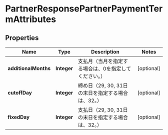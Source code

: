 

# PartnerResponsePartnerPaymentTermAttributes


## Properties

Name | Type | Description | Notes
------------ | ------------- | ------------- | -------------
**additionalMonths** | **Integer** | 支払月（当月を指定する場合は、0を指定してください。） |  [optional]
**cutoffDay** | **Integer** | 締め日（29, 30, 31日の末日を指定する場合は、32。） |  [optional]
**fixedDay** | **Integer** | 支払日（29, 30, 31日の末日を指定する場合は、32。） |  [optional]



